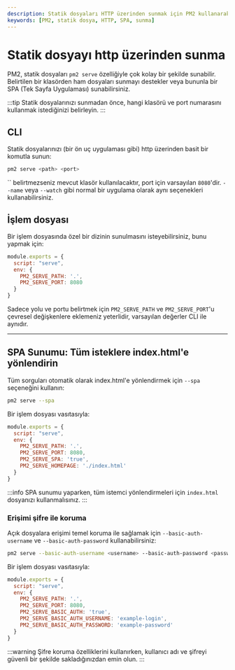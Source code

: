 ```yaml
---
description: Statik dosyaları HTTP üzerinden sunmak için PM2 kullanarak basit bir yol sunulmaktadır. Hem CLI komutu ile hem de bir işlem dosyası aracılığıyla kolayca yapılandırabilirsiniz.
keywords: [PM2, statik dosya, HTTP, SPA, sunma]
---
```


# Statik dosyayı http üzerinden sunma

PM2, statik dosyaları `pm2 serve` özelliğiyle çok kolay bir şekilde sunabilir. Belirtilen bir klasörden ham dosyaları sunmayı destekler veya bununla bir SPA (Tek Sayfa Uygulaması) sunabilirsiniz.

:::tip
Statik dosyalarınızı sunmadan önce, hangi klasörü ve port numarasını kullanmak istediğinizi belirleyin.
:::

## CLI

Statik dosyalarınızı (bir ön uç uygulaması gibi) http üzerinden basit bir komutla sunun:

```bash
pm2 serve <path> <port>
```

`` belirtmezseniz mevcut klasör kullanılacaktır, port için varsayılan `8080`'dir. `--name` veya `--watch` gibi normal bir uygulama olarak aynı seçenekleri kullanabilirsiniz.

## İşlem dosyası

Bir işlem dosyasında özel bir dizinin sunulmasını isteyebilirsiniz, bunu yapmak için:

```javascript
module.exports = {
  script: "serve",
  env: {
    PM2_SERVE_PATH: '.',
    PM2_SERVE_PORT: 8080
  }
}
```

Sadece yolu ve portu belirtmek için `PM2_SERVE_PATH` ve `PM2_SERVE_PORT`'u çevresel değişkenlere eklemeniz yeterlidir, varsayılan değerler CLI ile aynıdır.

---

## SPA Sunumu: Tüm isteklere index.html'e yönlendirin

Tüm sorguları otomatik olarak index.html'e yönlendirmek için `--spa` seçeneğini kullanın:

```bash
pm2 serve --spa
```

Bir işlem dosyası vasıtasıyla:

```javascript
module.exports = {
  script: "serve",
  env: {
    PM2_SERVE_PATH: '.',
    PM2_SERVE_PORT: 8080,
    PM2_SERVE_SPA: 'true',
    PM2_SERVE_HOMEPAGE: './index.html'
  }
}
```

:::info
SPA sunumu yaparken, tüm istemci yönlendirmeleri için `index.html` dosyanızı kullanmalısınız.
:::

### Erişimi şifre ile koruma

Açık dosyalara erişimi temel koruma ile sağlamak için `--basic-auth-username` ve `--basic-auth-password` kullanabilirsiniz:

```bash
pm2 serve --basic-auth-username <username> --basic-auth-password <password>
```

Bir işlem dosyası vasıtasıyla:

```javascript
module.exports = {
  script: "serve",
  env: {
    PM2_SERVE_PATH: '.',
    PM2_SERVE_PORT: 8080,
    PM2_SERVE_BASIC_AUTH: 'true',
    PM2_SERVE_BASIC_AUTH_USERNAME: 'example-login',
    PM2_SERVE_BASIC_AUTH_PASSWORD: 'example-password'
  }
}
```

:::warning
Şifre koruma özelliklerini kullanırken, kullanıcı adı ve şifreyi güvenli bir şekilde sakladığınızdan emin olun.
:::